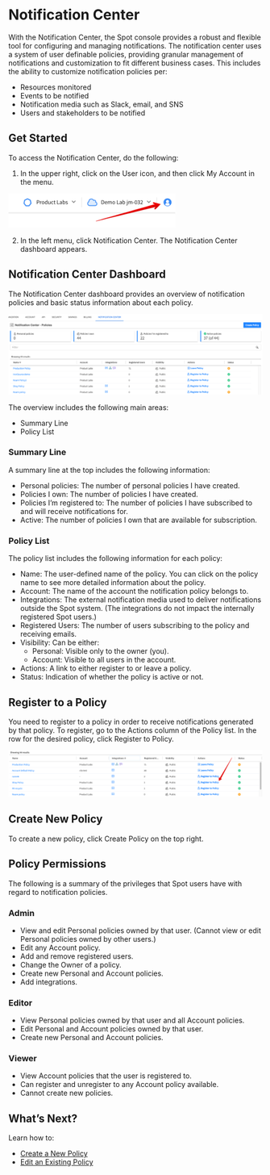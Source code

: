 # Notification Center

With the Notification Center, the Spot console provides a robust and flexible tool for configuring and managing notifications. The notification center uses a system of user definable policies, providing granular management of notifications and customization to fit different business cases. This includes the ability to customize notification policies per:

- Resources monitored
- Events to be notified
- Notification media such as Slack, email, and SNS
- Users and stakeholders to be notified

## Get Started

To access the Notification Center, do the following:

1. In the upper right, click on the User icon, and then click My Account in the menu.

<img src="/administration/_media/notification-center-00.png" width="331" height="68" />

2. In the left menu, click Notification Center. The Notification Center dashboard appears.

## Notification Center Dashboard

The Notification Center dashboard provides an overview of notification policies and basic status information about each policy.

<img src="/administration/_media/notification-center-01a.png" />

The overview includes the following main areas:

- Summary Line
- Policy List

### Summary Line

A summary line at the top includes the following information:

- Personal policies: The number of personal policies I have created.
- Policies I own: The number of policies I have created.
- Policies I’m registered to: The number of policies I have subscribed to and will receive notifications for.
- Active: The number of policies I own that are available for subscription.

### Policy List

The policy list includes the following information for each policy:

- Name: The user-defined name of the policy. You can click on the policy name to see more detailed information about the policy.
- Account: The name of the account the notification policy belongs to.
- Integrations: The external notification media used to deliver notifications outside the Spot system. (The integrations do not impact the internally registered Spot users.)
- Registered Users: The number of users subscribing to the policy and receiving emails.
- Visibility: Can be either:
  - Personal: Visible only to the owner (you).
  - Account: Visible to all users in the account.
- Actions: A link to either register to or leave a policy.
- Status: Indication of whether the policy is active or not.

## Register to a Policy

You need to register to a policy in order to receive notifications generated by that policy. To register, go to the Actions column of the Policy list. In the row for the desired policy, click Register to Policy.

<img src="/administration/_media/notification-center-02a.png" />

## Create New Policy

To create a new policy, click Create Policy on the top right.

## Policy Permissions

The following is a summary of the privileges that Spot users have with regard to notification policies.

### Admin

- View and edit Personal policies owned by that user. (Cannot view or edit Personal policies owned by other users.)
- Edit any Account policy.
- Add and remove registered users.
- Change the Owner of a policy.
- Create new Personal and Account policies.
- Add integrations.

### Editor

- View Personal policies owned by that user and all Account policies.
- Edit Personal and Account policies owned by that user.
- Create new Personal and Account policies.

### Viewer

- View Account policies that the user is registered to.
- Can register and unregister to any Account policy available.
- Cannot create new policies.

## What’s Next?

Learn how to:

- [Create a New Policy](administration/notification-center/create-a-notification-policy)
- [Edit an Existing Policy](administration/notification-center/edit-a-notification-policy)
